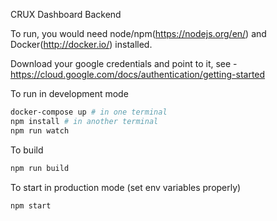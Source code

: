 CRUX Dashboard Backend

To run, you would need node/npm(https://nodejs.org/en/) and Docker(http://docker.io/) installed. 

Download your google credentials and point to it, see -  https://cloud.google.com/docs/authentication/getting-started

To run in development mode

```bash
docker-compose up # in one terminal
npm install # in another terminal
npm run watch
```

To build
```bash
npm run build
```

To start in production mode (set env variables properly)
```bash
npm start
```